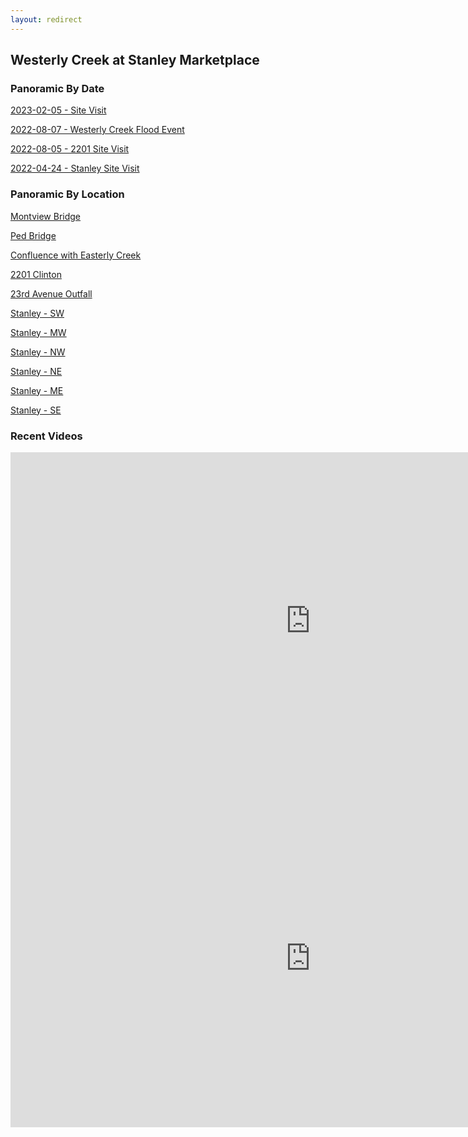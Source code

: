 ```yaml
---
layout: redirect
---
```

## Westerly Creek at Stanley Marketplace

### Panoramic By Date

[2023-02-05 - Site Visit](../\westerly-creek-stanley-marketplace\D_2023-02-05\index.html)

[2022-08-07 - Westerly Creek Flood Event](../\westerly-creek-stanley-marketplace\2022-08-07\index.html)

[2022-08-05 - 2201 Site Visit](../westerly-creek-stanley-marketplace\2022-08-05\index.html)

[2022-04-24 - Stanley Site Visit](../\westerly-creek-stanley-marketplace\2022-04-29\index.html)


### Panoramic By Location

[Montview Bridge](../westerly-creek-stanley-marketplace\01_Montview_Bridge\index.html)

[Ped Bridge](../westerly-creek-stanley-marketplace\02_Ped_Bridge\index.html)

[Confluence with Easterly Creek](../westerly-creek-stanley-marketplace\03_Easterly_Confluence\index.html)

[2201 Clinton](../\westerly-creek-stanley-marketplace\05_Mid_2201\index.html)

[23rd Avenue Outfall](../\westerly-creek-stanley-marketplace\06_23rd_Avenue\index.html)

[Stanley - SW](../\westerly-creek-stanley-marketplace\07_Stanley_SW\index.html)

[Stanley - MW](../\westerly-creek-stanley-marketplace\08_Stanley_MW\index.html)

[Stanley - NW](../\westerly-creek-stanley-marketplace\09_Stanley_NW\index.html)

[Stanley - NE](../\westerly-creek-stanley-marketplace\10_Stanley_NE\index.html)

[Stanley - ME](../\westerly-creek-stanley-marketplace\11_Stanley_ME\index.html)

[Stanley - SE](../\westerly-creek-stanley-marketplace\12_Stanley_SE\index.html)



### Recent Videos

<iframe width="960" height="540" src="https://www.youtube.com/embed/MWrtAtGafww" title="YouTube video player" frameborder="0" allow="accelerometer; autoplay; clipboard-write; encrypted-media; gyroscope; picture-in-picture" allowfullscreen></iframe>



<iframe width="960" height="540" src="https://www.youtube.com/embed/2UXGa5sv4uE" title="YouTube video player" frameborder="0" allow="accelerometer; autoplay; clipboard-write; encrypted-media; gyroscope; picture-in-picture" allowfullscreen></iframe>
